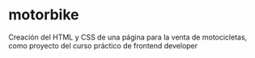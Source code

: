 # motorbike
Creación del HTML y CSS de una página para la venta de motocicletas, como proyecto del curso práctico de frontend developer 
